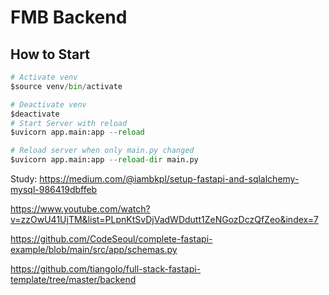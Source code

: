 # FMB Backend 

## How to Start 
```python
# Activate venv
$source venv/bin/activate  

# Deactivate venv
$deactivate
# Start Server with reload
$uvicorn app.main:app --reload

# Reload server when only main.py changed 
$uvicorn app.main:app --reload-dir main.py
```


Study: 
https://medium.com/@iambkpl/setup-fastapi-and-sqlalchemy-mysql-986419dbffeb

https://www.youtube.com/watch?v=zzOwU41UjTM&list=PLpnKtSvDjVadWDdutt1ZeNGozDczQfZeo&index=7

https://github.com/CodeSeoul/complete-fastapi-example/blob/main/src/app/schemas.py

https://github.com/tiangolo/full-stack-fastapi-template/tree/master/backend

